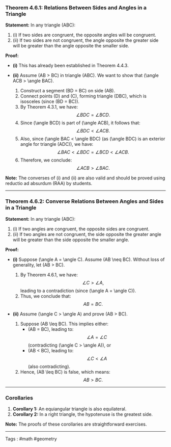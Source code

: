 ### Theorem 4.6.1: Relations Between Sides and Angles in a Triangle
**Statement:**
In any triangle \(ABC\):
1. (i) If two sides are congruent, the opposite angles will be congruent.
2. (ii) If two sides are not congruent, the angle opposite the greater side will be greater than the angle opposite the smaller side.

**Proof:**
- **(i)** This has already been established in Theorem 4.4.3.

- **(ii)** Assume \(AB > BC\) in triangle \(ABC\). We want to show that \(\angle ACB > \angle BAC\).

  1. Construct a segment \(BD = BC\) on side \(AB\).
  2. Connect points \(D\) and \(C\), forming triangle \(DBC\), which is isosceles (since \(BD = BC\)).
  3. By Theorem 4.3.1, we have:
  $$
  \angle BDC = \angle BCD.
  $$
  4. Since \(\angle BCD\) is part of \(\angle ACB\), it follows that:
  $$
  \angle BDC < \angle ACB.
  $$
  5. Also, since \(\angle BAC < \angle BDC\) (as \(\angle BDC\) is an exterior angle for triangle \(ADC\)), we have:
  $$
  \angle BAC < \angle BDC = \angle BCD < \angle ACB.
  $$
  6. Therefore, we conclude:
  $$
  \angle ACB > \angle BAC.
  $$

**Note:** The converses of (i) and (ii) are also valid and should be proved using reductio ad absurdum (RAA) by students.

---

### Theorem 4.6.2: Converse Relations Between Angles and Sides in a Triangle
**Statement:**
In any triangle \(ABC\):
1. (i) If two angles are congruent, the opposite sides are congruent.
2. (ii) If two angles are not congruent, the side opposite the greater angle will be greater than the side opposite the smaller angle.

**Proof:**
- **(i)** Suppose \(\angle A = \angle C\). Assume \(AB \neq BC\). Without loss of generality, let \(AB > BC\).

  1. By Theorem 4.6.1, we have:
  $$
  \angle C > \angle A,
  $$
  leading to a contradiction (since \(\angle A = \angle C\)).
  2. Thus, we conclude that:
  $$
  AB = BC.
  $$

- **(ii)** Assume \(\angle C > \angle A\) and prove \(AB > BC\).

  1. Suppose \(AB \leq BC\). This implies either:
     - \(AB = BC\), leading to:
     $$
     \angle A = \angle C
     $$
     (contradicting \(\angle C > \angle A\)), or
     - \(AB < BC\), leading to:
     $$
     \angle C < \angle A
     $$
     (also contradicting).
  2. Hence, \(AB \leq BC\) is false, which means:
  $$
  AB > BC.
  $$

---

### Corollaries
1. **Corollary 1:** An equiangular triangle is also equilateral.
2. **Corollary 2:** In a right triangle, the hypotenuse is the greatest side.

**Note:** The proofs of these corollaries are straightforward exercises.


____
Tags : #math #geometry
